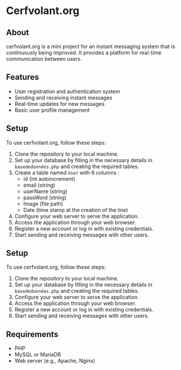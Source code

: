 # Cerfvolant.org

## About
cerfvolant.org is a mini project for an instant messaging system that is continuously being improved. It provides a platform for real-time communication between users.

## Features
- User registration and authentication system
- Sending and receiving instant messages
- Real-time updates for new messages
- Basic user profile management

## Setup
To use cerfvolant.org, follow these steps:

1. Clone the repository to your local machine.
2. Set up your database by filling in the necessary details in `basededonnées.php` and creating the required tables.
3. Create a table named `User` with 6 columns :
   - id (int autoincrement)
   - email (string)
   - userName (string)
   - passWord (string)
   - Image (file path)
   - Date (time stamp at the creation of the line)
4. Configure your web server to serve the application.
5. Access the application through your web browser.
6. Register a new account or log in with existing credentials.
7. Start sending and receiving messages with other users.

## Setup
To use cerfvolant.org, follow these steps:

1. Clone the repository to your local machine.
2. Set up your database by filling in the necessary details in `basededonnées.php` and creating the required tables.
3. Configure your web server to serve the application.
4. Access the application through your web browser.
5. Register a new account or log in with existing credentials.
6. Start sending and receiving messages with other users.

## Requirements
- PHP
- MySQL or MariaDB
- Web server (e.g., Apache, Nginx)
